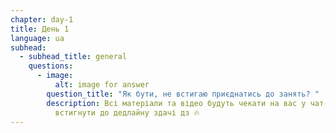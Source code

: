 ```yaml
---
chapter: day-1
title: День 1
language: ua
subhead:
  - subhead_title: general
    questions:
      - image:
          alt: image for answer
        question_title: "Як бути, не встигаю приєднатись до занять? "
        description: Всі матеріали та відео будуть чекати на вас у чат-боті, головне -
          встигнути до дедлайну здачі дз 🔥
---
```

